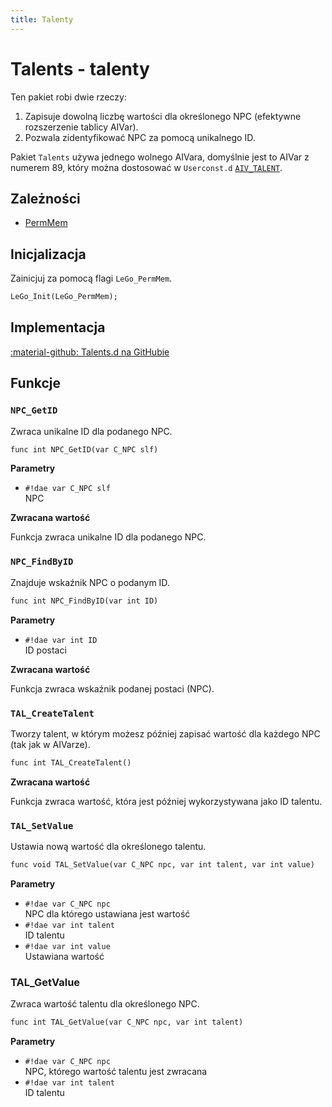 ```yaml
---
title: Talenty
---
```

# Talents - talenty
Ten pakiet robi dwie rzeczy:

1. Zapisuje dowolną liczbę wartości dla określonego NPC (efektywne rozszerzenie tablicy AIVar).
2. Pozwala zidentyfikować NPC za pomocą unikalnego ID.

Pakiet `Talents` używa jednego wolnego AIVara, domyślnie jest to AIVar z numerem 89, który można dostosować w `Userconst.d` [`AIV_TALENT`](../various/userconstants.md#talents).

## Zależności

- [PermMem](permmem.md)

## Inicjalizacja
Zainicjuj za pomocą flagi `LeGo_PermMem`.
```dae
LeGo_Init(LeGo_PermMem);
```

## Implementacja
[:material-github: Talents.d na GitHubie](https://github.com/Lehona/LeGo/blob/dev/Talents.d)

## Funkcje

### `NPC_GetID`
Zwraca unikalne ID dla podanego NPC.

```dae
func int NPC_GetID(var C_NPC slf)
```
**Parametry**

- `#!dae var C_NPC slf`  
    NPC

**Zwracana wartość**

Funkcja zwraca unikalne ID dla podanego NPC.

### `NPC_FindByID`
Znajduje wskaźnik NPC o podanym ID.
```dae
func int NPC_FindByID(var int ID)
```
**Parametry**

- `#!dae var int ID`  
    ID postaci

**Zwracana wartość**

Funkcja zwraca wskaźnik podanej postaci (NPC).

### `TAL_CreateTalent`
Tworzy talent, w którym możesz później zapisać wartość dla każdego NPC (tak jak w AIVarze).
```dae
func int TAL_CreateTalent()
```
**Zwracana wartość**

Funkcja zwraca wartość, która jest później wykorzystywana jako ID talentu.

### `TAL_SetValue`
Ustawia nową wartość dla określonego talentu.
```dae
func void TAL_SetValue(var C_NPC npc, var int talent, var int value)
```
**Parametry**

- `#!dae var C_NPC npc`  
    NPC dla którego ustawiana jest wartość
- `#!dae var int talent`  
    ID talentu
- `#!dae var int value`  
    Ustawiana wartość

### TAL_GetValue
Zwraca wartość talentu dla określonego NPC.
```dae
func int TAL_GetValue(var C_NPC npc, var int talent)
```
**Parametry**

- `#!dae var C_NPC npc`  
    NPC, którego wartość talentu jest zwracana
- `#!dae var int talent`  
    ID talentu
